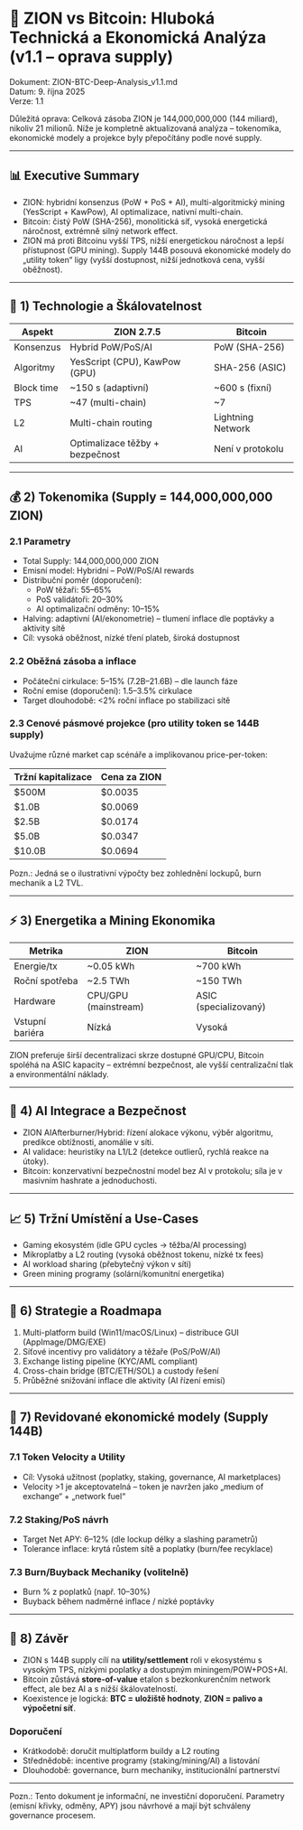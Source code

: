 # 🚀 ZION vs Bitcoin: Hluboká Technická a Ekonomická Analýza (v1.1 – oprava supply)

Dokument: ZION-BTC-Deep-Analysis_v1.1.md  
Datum: 9. října 2025  
Verze: 1.1  

Důležitá oprava: Celková zásoba ZION je 144,000,000,000 (144 miliard), nikoliv 21 milionů. Níže je kompletně aktualizovaná analýza – tokenomika, ekonomické modely a projekce byly přepočítány podle nové supply.

---

## 📊 Executive Summary

- ZION: hybridní konsenzus (PoW + PoS + AI), multi-algoritmický mining (YesScript + KawPow), AI optimalizace, nativní multi-chain.
- Bitcoin: čistý PoW (SHA-256), monolitická síť, vysoká energetická náročnost, extrémně silný network effect.
- ZION má proti Bitcoinu vyšší TPS, nižší energetickou náročnost a lepší přístupnost (GPU mining). Supply 144B posouvá ekonomické modely do „utility token“ ligy (vyšší dostupnost, nižší jednotková cena, vyšší oběžnost).

---

## 🔧 1) Technologie a Škálovatelnost

| Aspekt | ZION 2.7.5 | Bitcoin |
|---|---|---|
| Konsenzus | Hybrid PoW/PoS/AI | PoW (SHA-256) |
| Algoritmy | YesScript (CPU), KawPow (GPU) | SHA-256 (ASIC) |
| Block time | ~150 s (adaptivní) | ~600 s (fixní) |
| TPS | ~47 (multi-chain) | ~7 |
| L2 | Multi-chain routing | Lightning Network |
| AI | Optimalizace těžby + bezpečnost | Není v protokolu |

---

## 💰 2) Tokenomika (Supply = 144,000,000,000 ZION)

### 2.1 Parametry
- Total Supply: 144,000,000,000 ZION
- Emisní model: Hybridní – PoW/PoS/AI rewards
- Distribuční poměr (doporučení):
  - PoW těžaři: 55–65%
  - PoS validátoři: 20–30%
  - AI optimalizační odměny: 10–15%
- Halving: adaptivní (AI/ekonometrie) – tlumení inflace dle poptávky a aktivity sítě
- Cíl: vysoká oběžnost, nízké tření plateb, široká dostupnost

### 2.2 Oběžná zásoba a inflace
- Počáteční cirkulace: 5–15% (7.2B–21.6B) – dle launch fáze
- Roční emise (doporučení): 1.5–3.5% cirkulace
- Target dlouhodobě: <2% roční inflace po stabilizaci sítě

### 2.3 Cenové pásmové projekce (pro utility token se 144B supply)
Uvažujme různé market cap scénáře a implikovanou price-per-token:

| Tržní kapitalizace | Cena za ZION |
|---|---|
| $500M | $0.0035 |
| $1.0B | $0.0069 |
| $2.5B | $0.0174 |
| $5.0B | $0.0347 |
| $10.0B | $0.0694 |

Pozn.: Jedná se o ilustrativní výpočty bez zohlednění lockupů, burn mechanik a L2 TVL.

---

## ⚡ 3) Energetika a Mining Ekonomika

| Metrika | ZION | Bitcoin |
|---|---|---|
| Energie/tx | ~0.05 kWh | ~700 kWh |
| Roční spotřeba | ~2.5 TWh | ~150 TWh |
| Hardware | CPU/GPU (mainstream) | ASIC (specializovaný) |
| Vstupní bariéra | Nízká | Vysoká |

ZION preferuje širší decentralizaci skrze dostupné GPU/CPU, Bitcoin spoléhá na ASIC kapacity – extrémní bezpečnost, ale vyšší centralizační tlak a environmentální náklady.

---

## 🤖 4) AI Integrace a Bezpečnost

- ZION AIAfterburner/Hybrid: řízení alokace výkonu, výběr algoritmu, predikce obtížnosti, anomálie v síti.
- AI validace: heuristiky na L1/L2 (detekce outlierů, rychlá reakce na útoky).
- Bitcoin: konzervativní bezpečnostní model bez AI v protokolu; síla je v masivním hashrate a jednoduchosti.

---

## 📈 5) Tržní Umístění a Use-Cases

- Gaming ekosystém (idle GPU cycles → těžba/AI processing)  
- Mikroplatby a L2 routing (vysoká oběžnost tokenu, nízké tx fees)  
- AI workload sharing (přebytečný výkon v síti)  
- Green mining programy (solární/komunitní energetika)

---

## 🧭 6) Strategie a Roadmapa

1. Multi-platform build (Win11/macOS/Linux) – distribuce GUI (AppImage/DMG/EXE)
2. Síťové incentivy pro validátory a těžaře (PoS/PoW/AI)
3. Exchange listing pipeline (KYC/AML compliant)
4. Cross-chain bridge (BTC/ETH/SOL) a custody řešení
5. Průběžné snižování inflace dle aktivity (AI řízení emisí)

---

## 🧮 7) Revidované ekonomické modely (Supply 144B)

### 7.1 Token Velocity a Utility
- Cíl: Vysoká užitnost (poplatky, staking, governance, AI marketplaces)
- Velocity >1 je akceptovatelná – token je navržen jako „medium of exchange“ + „network fuel“

### 7.2 Staking/PoS návrh
- Target Net APY: 6–12% (dle lockup délky a slashing parametrů)
- Tolerance inflace: krytá růstem sítě a poplatky (burn/fee recyklace)

### 7.3 Burn/Buyback Mechaniky (volitelně)
- Burn % z poplatků (např. 10–30%)  
- Buyback během nadměrné inflace / nízké poptávky

---

## 🥇 8) Závěr

- ZION s 144B supply cílí na **utility/settlement** roli v ekosystému s vysokým TPS, nízkými poplatky a dostupným miningem/POW+POS+AI.
- Bitcoin zůstává **store-of-value** etalon s bezkonkurenčním network effect, ale bez AI a s nižší škálovatelností.
- Koexistence je logická: **BTC = uložiště hodnoty**, **ZION = palivo a výpočetní síť**.

### Doporučení
- Krátkodobě: doručit multiplatform buildy a L2 routing  
- Střednědobě: incentive programy (staking/mining/AI) a listování  
- Dlouhodobě: governance, burn mechaniky, institucionální partnerství

---

Pozn.: Tento dokument je informační, ne investiční doporučení. Parametry (emisní křivky, odměny, APY) jsou návrhové a mají být schváleny governance procesem.
